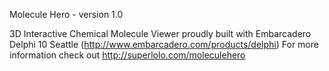 ﻿Molecule Hero - version 1.0

3D Interactive Chemical Molecule Viewer
proudly built with Embarcadero Delphi 10 Seattle (http://www.embarcadero.com/products/delphi)
For more information check out http://superlolo.com/moleculehero